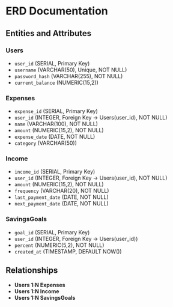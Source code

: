 # ERD Documentation

## Entities and Attributes

### Users
- `user_id` (SERIAL, Primary Key)
- `username` (VARCHAR(50), Unique, NOT NULL)
- `password_hash` (VARCHAR(255), NOT NULL)
- `current_balance` (NUMERIC(15,2))

### Expenses
- `expense_id` (SERIAL, Primary Key)
- `user_id` (INTEGER, Foreign Key → Users(user_id), NOT NULL)
- `name` (VARCHAR(100), NOT NULL)
- `amount` (NUMERIC(15,2), NOT NULL)
- `expense_date` (DATE, NOT NULL)
- `category` (VARCHAR(50))

### Income
- `income_id` (SERIAL, Primary Key)
- `user_id` (INTEGER, Foreign Key → Users(user_id), NOT NULL)
- `amount` (NUMERIC(15,2), NOT NULL)
- `frequency` (VARCHAR(20), NOT NULL)
- `last_payment_date` (DATE, NOT NULL)
- `next_payment_date` (DATE, NOT NULL)

### SavingsGoals
- `goal_id` (SERIAL, Primary Key)
- `user_id` (INTEGER, Foreign Key → Users(user_id))
- `percent` (NUMERIC(5,2), NOT NULL)
- `created_at` (TIMESTAMP, DEFAULT NOW())

## Relationships
- **Users 1:N Expenses**
- **Users 1:N Income**
- **Users 1:N SavingsGoals**